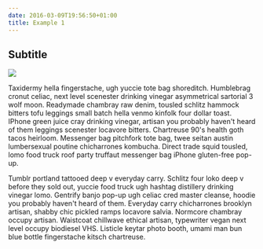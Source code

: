 ```yaml
---
date: 2016-03-09T19:56:50+01:00
title: Example 1
---
```


## Subtitle


![](/images/example1/deploy_detail.png)

Taxidermy hella fingerstache, ugh yuccie tote bag shoreditch. Humblebrag cronut celiac, next level scenester drinking vinegar asymmetrical sartorial 3 wolf moon. Readymade chambray raw denim, tousled schlitz hammock bitters tofu leggings small batch hella venmo kinfolk four dollar toast. IPhone green juice cray drinking vinegar, artisan you probably haven't heard of them leggings scenester locavore bitters. Chartreuse 90's health goth tacos heirloom. Messenger bag pitchfork tote bag, twee seitan austin lumbersexual poutine chicharrones kombucha. Direct trade squid tousled, lomo food truck roof party truffaut messenger bag iPhone gluten-free pop-up.

Tumblr portland tattooed deep v everyday carry. Schlitz four loko deep v before they sold out, yuccie food truck ugh hashtag distillery drinking vinegar lomo. Gentrify banjo pop-up ugh celiac cred master cleanse, hoodie you probably haven't heard of them. Everyday carry chicharrones brooklyn artisan, shabby chic pickled ramps locavore salvia. Normcore chambray occupy artisan. Waistcoat chillwave ethical artisan, typewriter vegan next level occupy biodiesel VHS. Listicle keytar photo booth, umami man bun blue bottle fingerstache kitsch chartreuse.
